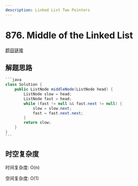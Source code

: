```yaml
---
description: Linked List Two Pointers
---
```


# 876. Middle of the Linked List

[题目链接](https://leetcode.com/problems/middle-of-the-linked-list/description/)

## 解题思路

````java
```java
class Solution {
    public ListNode middleNode(ListNode head) {
        ListNode slow = head;
        ListNode fast = head;
        while (fast != null && fast.next != null) {
            slow = slow.next;
            fast = fast.next.next;
        }
        return slow;
    }
}
```
````

## 时空复杂度

时间复杂度: O(n)

空间复杂度: O(1)
